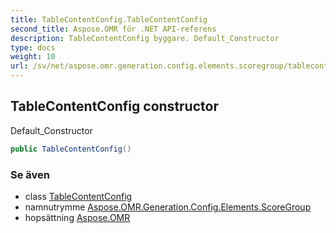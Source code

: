 ```yaml
---
title: TableContentConfig.TableContentConfig
second_title: Aspose.OMR för .NET API-referens
description: TableContentConfig byggare. Default_Constructor
type: docs
weight: 10
url: /sv/net/aspose.omr.generation.config.elements.scoregroup/tablecontentconfig/tablecontentconfig/
---
```

## TableContentConfig constructor

Default_Constructor

```csharp
public TableContentConfig()
```

### Se även

* class [TableContentConfig](../)
* namnutrymme [Aspose.OMR.Generation.Config.Elements.ScoreGroup](../../tablecontentconfig/)
* hopsättning [Aspose.OMR](../../../)


